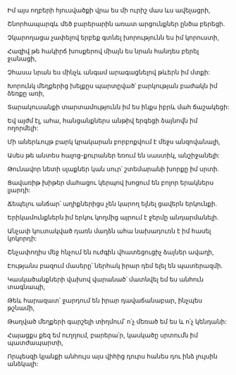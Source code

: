 Իմ այս ողբերի հյուսվածքի վրա ես մի ուրիշ մաս ևս ավելացրի,

Շնորհապարգև մեծ բարերարին առատ արցունքներ ընծա բերեցի.

Չկարողացա չափելով երբեք գտնել խորությունն ես իմ կորուստի,

Հազիվ թե հակիրճ խոսքերով միայն ես նրան հանդես բերել ջանացի,

Չհասա նրան ես մինչև անգամ արագացնելով թևերն իմ մտքի:

Խորունկ մեղքերից խելքըս պարտըված՝ բարկության բաժակն իմ ձեռքը առի,

Տարակուսանքի տարտամությունն իմ ես ինքս իբրև մահ ճաշակեցի:

Եվ այժմ էլ, ահա, հանցանքներս անթիվ երգեցի ձայնովն իմ ողորմելի:

Մի աներևույթ բարկ կրակարան բորբոքվում է մեջս անզովանալի,

Ասես թե անտես հալոց-քուրաներ եռում են սաստիկ, անշիջանելի:

Թունավոր նետի սլաքներ կան սուր՝ շտեմարանի խորքը իմ սրտի.

Ցավառիթ խիթեր մահացու կերպով խոցում են բոլոր երակներս լյարդի:

Ճեպելու անճար՝ աղիքներիցս չեն կարող ելնել ցավերն երկունքի.

Երիկամունքներն իմ երկու կողմից այրում է ջերմը անդարմանելի.

Անչափ կուտակված դառն մաղձն ահա նախադուռն է իմ հասել կոկորդի:

Շնչափողիս մեջ հնչում են ուժգին վհատեցուցիչ ձայներ ավաղի,

Էությանս բազում մասերը՝ ներհակ իրար դեմ ելել են պատերազմի.

Կասկածանքների վախով վարանած՝ մատնվել եմ ես անհուն տագնապի,

Թեև հարազատ՝ ջարդում են իրար դավաճանաբար, ինչպես թշնամի,

Թաղված մեղքերի գարշելի տիղմում՝ ո՛չ մեռած եմ ես և ո՛չ կենդանի:

Հայացքս քեզ եմ ուղղում, բարերա՛ր, կասկածը սրտումն իմ պատժապարտի,

Որպեսզի կյանքի անհույս այս վիհից դուրս հանես դու ինձ լույսին անձկալի: